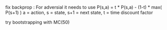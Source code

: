 
fix backprop :
For adversial it needs to use P(s,a) = t * P(s,a) - (1-t) * max( P(s+1) )
a = action, s = state, s+1 = next state, t = time discount factor

try bootstrapping with MC(50)

